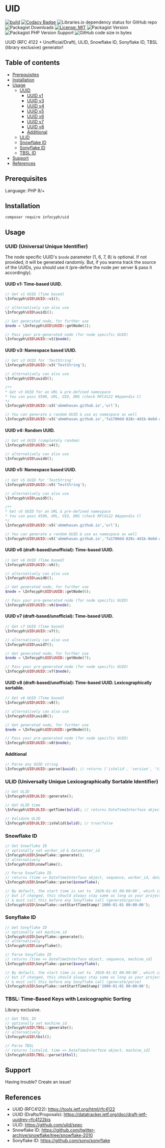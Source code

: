 # UID

[![build](https://github.com/infocyph/UID/actions/workflows/build.yml/badge.svg?branch=main)](https://github.com/infocyph/UID/actions/workflows/build.yml)
[![Codacy Badge](https://app.codacy.com/project/badge/Grade/cec4c7ed0e274b3da4571973732a363e)](https://app.codacy.com/gh/infocyph/UID/dashboard?utm_source=gh&utm_medium=referral&utm_content=&utm_campaign=Badge_grade)
![Libraries.io dependency status for GitHub repo](https://img.shields.io/librariesio/github/infocyph/uid)
![Packagist Downloads](https://img.shields.io/packagist/dt/infocyph/uid)
[![License: MIT](https://img.shields.io/badge/License-MIT-green.svg)](https://opensource.org/licenses/MIT)
![Packagist Version](https://img.shields.io/packagist/v/infocyph/uid)
![Packagist PHP Version Support](https://img.shields.io/packagist/php-v/infocyph/uid)
![GitHub code size in bytes](https://img.shields.io/github/languages/code-size/infocyph/uid)

UUID (RFC 4122 + Unofficial/Draft), ULID, Snowflake ID, Sonyflake ID, TBSL (library exclusive) generator!

## Table of contents

<!--ts-->
* [Prerequisites](#prerequisites)
* [Installation](#installation)
* [Usage](#usage)
    * [UUID](#uuid-universal-unique-identifier)
        * [UUID v1](#uuid-v1-time-based-uuid)
        * [UUID v3](#uuid-v3-namespace-based-uuid)
        * [UUID v4](#uuid-v4-random-uuid)
        * [UUID v5](#uuid-v5-namespace-based-uuid)
        * [UUID v6](#uuid-v6-draft-basedunofficial-time-based-uuid)
        * [UUID v7](#uuid-v7-draft-basedunofficial-time-based-uuid)
        * [UUID v8](#uuid-v8-draft-basedunofficial-time-based-uuid-lexicographically-sortable)
        * [Additional](#additional)
    * [ULID](#ulid-universally-unique-lexicographically-sortable-identifier)
    * [Snowflake ID](#snowflake-id)
    * [Sonyflake ID](#sonyflake-id)
    * [TBSL ID](#tbsl-time-based-keys-with-lexicographic-sorting)
* [Support](#support)
* [References](#references)
<!--te-->

## Prerequisites

Language: PHP 8/+

## Installation

```
composer require infocyph/uid
```

## Usage

### UUID (Universal Unique Identifier)

The node specific UUID's `$node` parameter (1, 6, 7, 8) is optional. If not provided, it will be generated randomly. But,
if you wanna track the source of the UUIDs, you should use it (pre-define the node per server & pass it accordingly).

#### UUID v1: Time-based UUID.

```php
// Get v1 UUID (Time based)
\Infocyph\UID\UUID::v1();

// alternatively can also use
\Infocyph\UID\uuid1();

// Get generated node, for further use
$node = \Infocyph\UID\UUID::getNode(1);

// Pass your pre-generated node (for node specific UUID)
\Infocyph\UID\UUID::v1($node);
```

#### UUID v3: Namespace based UUID.

```php
// Get v3 UUID for 'TestString'
\Infocyph\UID\UUID::v3('TestString');

// alternatively can also use
\Infocyph\UID\uuid3();

/**
* Get v3 UUID for an URL & pre-defined namespace
* You can pass X500, URL, OID, DNS (check RFC4122 #Appendix C)
*/
\Infocyph\UID\UUID::v3('abmmhasan.github.io','url');

// You can generate a random UUID & use as namespace as well
\Infocyph\UID\UUID::v3('abmmhasan.github.io','fa1700dd-828c-4d1b-8e6d-a6104807da90');
```

#### UUID v4: Random UUID.

```php
// Get v4 UUID (completely random)
\Infocyph\UID\UUID::v4();

// alternatively can also use
\Infocyph\UID\uuid4();
```

#### UUID v5: Namespace based UUID.

```php
// Get v5 UUID for 'TestString'
\Infocyph\UID\UUID::v5('TestString');

// alternatively can also use
\Infocyph\UID\uuid5();

/**
* Get v5 UUID for an URL & pre-defined namespace
* You can pass X500, URL, OID, DNS (check RFC4122 #Appendix C)
*/
\Infocyph\UID\UUID::v5('abmmhasan.github.io','url');

// You can generate a random UUID & use as namespace as well
\Infocyph\UID\UUID::v5('abmmhasan.github.io','fa1700dd-828c-4d1b-8e6d-a6104807da90');
```

#### UUID v6 (draft-based/unofficial): Time-based UUID.

```php
// Get v6 UUID (Time based)
\Infocyph\UID\UUID::v6();

// alternatively can also use
\Infocyph\UID\uuid6();

// Get generated node, for further use
$node = \Infocyph\UID\UUID::getNode(6);

// Pass your pre-generated node (for node specific UUID)
\Infocyph\UID\UUID::v6($node);
```

#### UUID v7 (draft-based/unofficial): Time-based UUID.

```php
// Get v7 UUID (Time based)
\Infocyph\UID\UUID::v7();

// alternatively can also use
\Infocyph\UID\uuid7();

// Get generated node, for further use
$node = \Infocyph\UID\UUID::getNode(7);

// Pass your pre-generated node (for node specific UUID)
\Infocyph\UID\UUID::v7($node);
```

#### UUID v8 (draft-based/unofficial): Time-based UUID. Lexicographically sortable.

```php
// Get v6 UUID (Time based)
\Infocyph\UID\UUID::v8();

// alternatively can also use
\Infocyph\UID\uuid8();

// Get generated node, for further use
$node = \Infocyph\UID\UUID::getNode(8);

// Pass your pre-generated node (for node specific UUID)
\Infocyph\UID\UUID::v8($node);
```

#### Additional

```php
// Parse any UUID string
\Infocyph\UID\UUID::parse($uuid); // returns ['isValid', 'version', 'time', 'node']
```

### ULID (Universally Unique Lexicographically Sortable Identifier)

```php
// Get ULID
\Infocyph\UID\ULID::generate();

// Get ULID time
\Infocyph\UID\ULID::getTime($ulid); // returns DateTimeInterface object

// Validate ULID
\Infocyph\UID\ULID::isValid($ulid); // true/false
```

### Snowflake ID

```php
// Get Snowflake ID
// optionally set worker_id & datacenter_id
\Infocyph\UID\Snowflake::generate();
// alternatively
\Infocyph\UID\snowflake();

// Parse Snowflake ID
// returns [time => DateTimeInterface object, sequence, worker_id, datacenter_id]
\Infocyph\UID\Snowflake::parse($snowflake);

// By default, the start time is set to `2020-01-01 00:00:00`, which is changeable
// but if changed, this should always stay same as long as your project lives
// & must call this before any Sonyflake call (generate/parse)
\Infocyph\UID\Snowflake::setStartTimeStamp('2000-01-01 00:00:00');
```

### Sonyflake ID

```php
// Get Sonyflake ID
// optionally set machine_id
\Infocyph\UID\Sonyflake::generate();
// alternatively
\Infocyph\UID\sonyflake();

// Parse Sonyflake ID
// returns [time => DateTimeInterface object, sequence, machine_id]
\Infocyph\UID\Sonyflake::parse($sonyflake);

// By default, the start time is set to `2020-01-01 00:00:00`, which is changeable
// but if changed, this should always stay same as long as your project lives
// & must call this before any Sonyflake call (generate/parse)
\Infocyph\UID\Sonyflake::setStartTimeStamp('2000-01-01 00:00:00');
```

### TBSL: Time-Based Keys with Lexicographic Sorting
Library exclusive.

```php
// Get TBSL ID
// optionally set machine_id
\Infocyph\UID\TBSL::generate();
// alternatively
\Infocyph\UID\tbsl();

// Parse TBSL
// returns [isValid, time => DateTimeInterface object, machine_id]
\Infocyph\UID\TBSL::parse($tbsl);
```

## Support

Having trouble? Create an issue!

## References

- UUID (RFC4122): https://tools.ietf.org/html/rfc4122
- UUID (Drafts/Proposals): https://datatracker.ietf.org/doc/draft-ietf-uuidrev-rfc4122bis
- ULID: https://github.com/ulid/spec
- Snowflake ID: https://github.com/twitter-archive/snowflake/tree/snowflake-2010
- Sonyflake ID: https://github.com/sony/sonyflake
